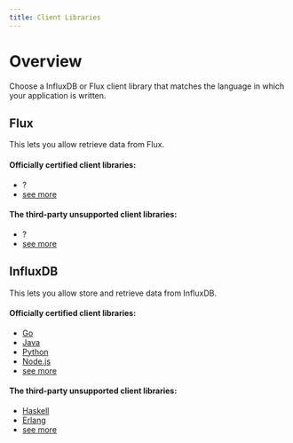 ```yaml
---
title: Client Libraries
---
```


# Overview

Choose a InfluxDB or Flux client library that matches the language in which your application is written.

## Flux

This lets you allow retrieve data from Flux.

#### Officially certified client libraries:

* ?
* [see more](/client_libraries/libraries/certified/#flux)

#### The third-party unsupported client libraries:

* ?
* [see more](/client_libraries/libraries/third_party/#flux)



## InfluxDB

This lets you allow store and retrieve data from InfluxDB.

#### Officially certified client libraries:

* [Go](https://github.com/influxdata/influxdb/tree/master/client)
* [Java](https://github.com/influxdata/influxdb-java)
* [Python](https://github.com/influxdb/influxdb-python)
* [Node.js](https://github.com/node-influx/node-influx)
* [see more](/client_libraries/libraries/certified/#influxdb)

#### The third-party unsupported client libraries:

* [Haskell](https://github.com/maoe/influxdb-haskell)
* [Erlang](https://github.com/gossiperl/erflux)
* [see more](/client_libraries/libraries/third_party/#influxdb)


